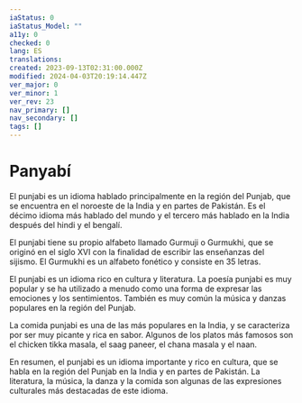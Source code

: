 ```yaml
---
iaStatus: 0
iaStatus_Model: ""
a11y: 0
checked: 0
lang: ES
translations: 
created: 2023-09-13T02:31:00.000Z
modified: 2024-04-03T20:19:14.447Z
ver_major: 0
ver_minor: 1
ver_rev: 23
nav_primary: []
nav_secondary: []
tags: []
---
```

# Panyabí

El punjabi es un idioma hablado principalmente en la región del Punjab, que se encuentra en el noroeste de la India y en partes de Pakistán. Es el décimo idioma más hablado del mundo y el tercero más hablado en la India después del hindi y el bengalí.

El punjabi tiene su propio alfabeto llamado Gurmuji o Gurmukhi, que se originó en el siglo XVI con la finalidad de escribir las enseñanzas del sijismo. El Gurmukhi es un alfabeto fonético y consiste en 35 letras.

El punjabi es un idioma rico en cultura y literatura. La poesía punjabi es muy popular y se ha utilizado a menudo como una forma de expresar las emociones y los sentimientos. También es muy común la música y danzas populares en la región del Punjab.

La comida punjabi es una de las más populares en la India, y se caracteriza por ser muy picante y rica en sabor. Algunos de los platos más famosos son el chicken tikka masala, el saag paneer, el chana masala y el naan.

En resumen, el punjabi es un idioma importante y rico en cultura, que se habla en la región del Punjab en la India y en partes de Pakistán. La literatura, la música, la danza y la comida son algunas de las expresiones culturales más destacadas de este idioma.